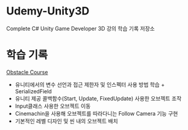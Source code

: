 # Udemy-Unity3D
 Complete C# Unity Game Developer 3D 강의 학습 기록 저장소


# 학습 기록

<a href=https://github.com/Nyppp/Udemy-Unity3D/tree/main/Obstacle%20Course>Obstacle Course</a>
- 유니티에서의 변수 선언과 접근 제한자 및 인스펙터 사용 방법 학습 + SerializedField
- 유니티 제공 콜백함수(Start, Update, FixedUpdate) 사용한 오브젝트 조작
- Input클래스 사용한 오브젝트 이동
- Cinemachin을 사용해 오브젝트를 따라다니는 Follow Camera 기능 구현
- 기본적인 레벨 디자인 및 씬 내의 오브젝트 배치

